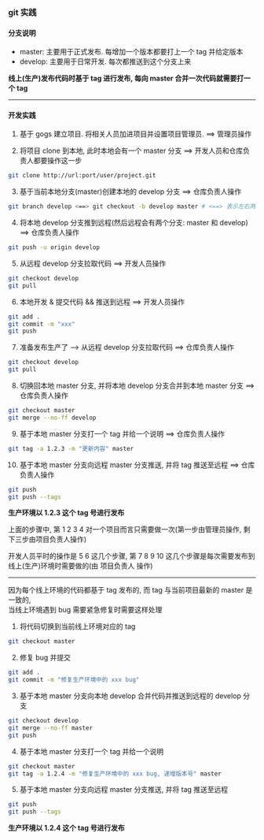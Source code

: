 ### git 实践

#### 分支说明

+ master: 主要用于正式发布. 每增加一个版本都要打上一个 tag 并给定版本
+ develop: 主要用于日常开发. 每次都推送到这个分支上来

**线上(生产)发布代码时基于 tag 进行发布, 每向 master 合并一次代码就需要打一个 tag**


-----


#### 开发实践

1. 基于 gogs 建立项目. 将相关人员加进项目并设置项目管理员. ==> 管理员操作

2. 将项目 clone 到本地, 此时本地会有一个 master 分支 ==> 开发人员和仓库负责人都要操作这一步
```bash
git clone http://url:port/user/project.git
```

3. 基于当前本地分支(master)创建本地的 develop 分支 ==> 仓库负责人操作
```bash
git branch develop <==> git checkout -b develop master # <==> 表示左右两边的意思等同
```

4. 将本地 develop 分支推到远程(然后远程会有两个分支: master 和 develop) ==> 仓库负责人操作
```bash
git push -u origin develop
```

5. 从远程 develop 分支拉取代码 ==> 开发人员操作
```bash
git checkout develop
git pull
```

6. 本地开发 & 提交代码 && 推送到远程 ==> 开发人员操作
```bash
git add .
git commit -m "xxx"
git push
```

7. 准备发布生产了 --> 从远程 develop 分支拉取代码 ==> 仓库负责人操作
```bash
git checkout develop
git pull
```

8. 切换回本地 master 分支, 并将本地 develop 分支合并到本地 master 分支 ==> 仓库负责人操作
```bash
git checkout master
git merge --no-ff develop
```

9. 基于本地 master 分支打一个 tag 并给一个说明 ==> 仓库负责人操作
```bash
git tag -a 1.2.3 -m "更新内容" master
```

10. 基于本地 master 分支向远程 master 分支推送, 并将 tag 推送至远程 ==> 仓库负责人操作
```bash
git push
git push --tags
```

**生产环境以 1.2.3 这个 tag 号进行发布**

上面的步骤中, 第 1 2 3 4 对一个项目而言只需要做一次(第一步由管理员操作, 剩下三步由项目负责人操作)  

开发人员平时的操作是 5 6 这几个步骤, 
第 7 8 9 10 这几个步骤是每次需要发布到线上(生产)环境时需要做的(由 项目负责人 操作)

-----

因为每个线上环境的代码都基于 tag 发布的, 而 tag 与当前项目最新的 master 是一致的,  
当线上环境遇到 bug 需要紧急修复时需要这样处理

1. 将代码切换到当前线上环境对应的 tag
```bash
git checkout master
```

2. 修复 bug 并提交
```bash
git add .
git commit -m "修复生产环境中的 xxx bug"
```

3. 基于本地 master 分支向本地 develop 合并代码并推送到远程的 develop 分支
```bash
git checkout develop
git merge --no-ff master
git push
```

4. 基于本地 master 分支打一个 tag 并给一个说明
```bash
git checkout master
git tag -a 1.2.4 -m "修复生产环境中的 xxx bug, 递增版本号" master
```

5. 基于本地 master 分支向远程 master 分支推送, 并将 tag 推送至远程
```bash
git push
git push --tags
```

**生产环境以 1.2.4 这个 tag 号进行发布**
